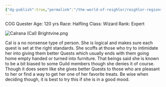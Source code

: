 ```yaml
---
{"dg-publish":true,"permalink":"/the-world-of-reighlor/reighlor-regions/kingdom-of-leloria/joleria/guilds-of-joleria/conquest-of-glory-cog/cog-staff/calrana-cal-brightvine/"}
---
```


COG Quester 
Age: 120 yrs 
Race: Halfling 
Class: Wizard 
Rank: Expert 

![Calrana (Cal) Brightvine.png](/img/user/Z%20Ref%20Pics/COG%20NPC%20PICS/Calrana%20(Cal)%20Brightvine.png)

Cal is a no nonsense type of person. She is logical and makes sure each quest is set at the right standards. She scoffs at those who try to intimidate her into giving them better Quests which usually ends with them going home empty handed or turned into furniture. That beings said she is known to be a bit biased to some Guild members though she denies it of course. Though it does seem like she gives better Quests to those who are pleasant to her or find a way to get her one of her favorite treats. Be wise when deciding though, it is best to try this if she is in a good mood. 